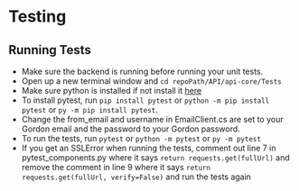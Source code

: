 # Testing

## Running Tests
-  Make sure the backend is running before running your unit tests.
- Open up a new terminal window and `cd repoPath/API/api-core/Tests`
- Make sure python is installed if not install it [here](https://www.python.org/downloads/)
- To install pytest, run `pip install pytest` or `python -m pip install pytest` or `py -m pip install pytest`.
- Change the from_email and username in EmailClient.cs are set to your Gordon email and the password to your Gordon password.
- To run the tests, run `pytest` or `python -m pytest` or `py -m pytest`
- If you get an SSLError when running the tests, comment out line 7 in pytest_components.py where it says `return requests.get(fullUrl)` and remove the comment in line 9 where it says `return requests.get(fullUrl, verify=False)` and run the tests again
